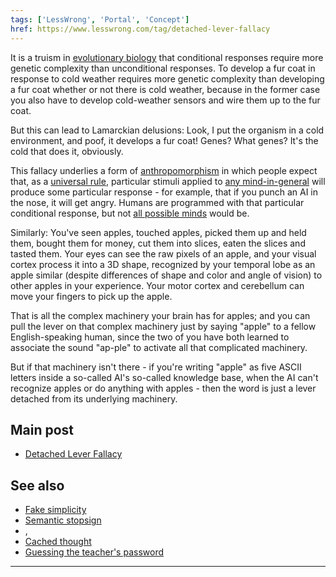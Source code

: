 ```yaml
---
tags: ['LessWrong', 'Portal', 'Concept']
href: https://www.lesswrong.com/tag/detached-lever-fallacy
---
```


It is a truism in [evolutionary biology](https://www.lesswrong.com/tag/evolution) that conditional responses require more genetic complexity than unconditional responses. To develop a fur coat in response to cold weather requires more genetic complexity than developing a fur coat whether or not there is cold weather, because in the former case you also have to develop cold-weather sensors and wire them up to the fur coat.

But this can lead to Lamarckian delusions: Look, I put the organism in a cold environment, and poof, it develops a fur coat! Genes? What genes? It's the cold that does it, obviously.

This fallacy underlies a form of [anthropomorphism](https://www.lesswrong.com/tag/anthropomorphism) in which people expect that, as a [universal rule](https://wiki.lesswrong.com/wiki/no_universal_arguments), particular stimuli applied to [any mind-in-general](https://wiki.lesswrong.com/wiki/minds-in-general) will produce some particular response - for example, that if you punch an AI in the nose, it will get angry. Humans are programmed with that particular conditional response, but not [all possible minds](https://www.lesswrong.com/tag/mind-design-space) would be.

Similarly: You've seen apples, touched apples, picked them up and held them, bought them for money, cut them into slices, eaten the slices and tasted them. Your eyes can see the raw pixels of an apple, and your visual cortex process it into a 3D shape, recognized by your temporal lobe as an apple similar (despite differences of shape and color and angle of vision) to other apples in your experience. Your motor cortex and cerebellum can move your fingers to pick up the apple.

That is all the complex machinery your brain has for apples; and you can pull the lever on that complex machinery just by saying "apple" to a fellow English-speaking human, since the two of you have both learned to associate the sound "ap-ple" to activate all that complicated machinery.

But if that machinery isn't there - if you're writing "apple" as five ASCII letters inside a so-called AI's so-called knowledge base, when the AI can't recognize apples or do anything with apples - then the word is just a lever detached from its underlying machinery.

## Main post
- [Detached Lever Fallacy](http://lesswrong.com/lw/sp/detached_lever_fallacy/)

## See also
- [Fake simplicity](https://www.lesswrong.com/tag/fake-simplicity)
- [Semantic stopsign](https://www.lesswrong.com/tag/semantic-stopsign)
- , 
- [Cached thought](https://www.lesswrong.com/tag/cached-thought)
- [Guessing the teacher's password](https://wiki.lesswrong.com/wiki/Guessing_the_teacher's_password)





---

